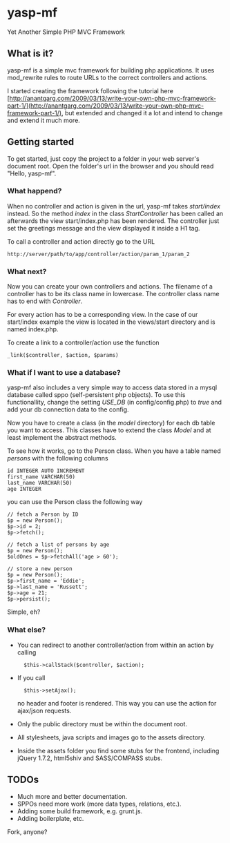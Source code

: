 yasp-mf
=======

Yet Another Simple PHP MVC Framework


What is it?
-----------

yasp-mf is a simple mvc framework for building php applications. 
It uses mod_rewrite rules to route URLs to the correct controllers and actions.

I started creating the framework following the tutorial here
[http://anantgarg.com/2009/03/13/write-your-own-php-mvc-framework-part-1/](http://anantgarg.com/2009/03/13/write-your-own-php-mvc-framework-part-1/),
but extended and changed it a lot and intend to change and extend it much more.

Getting started
---------------

To get started, just copy the project to a folder in your web server's document root. 
Open the folder's url in the browser and you should read "Hello, yasp-mf".

### What happend?

When no controller and action is given in the url, yasp-mf takes _start/index_ instead.
So the method _index_ in the class _StartController_ has been called an afterwards the
view start/index.php has been rendered. The controller just set the greetings message
and the view displayed it inside a H1 tag.

To call a controller and action directly go to the URL 

    http://server/path/to/app/controller/action/param_1/param_2

### What next?

Now you can create your own controllers and actions. The filename of a controller has to be its
class name in lowercase. The controller class name has to end with _Controller_.

For every action has to be a corresponding view. In the case of our start/index example the view is
located in the views/start directory and is named index.php.

To create a link to a controller/action use the function 
   
    _link($controller, $action, $params)

### What if I want to use a database?

yasp-mf also includes a very simple way to access data stored in a mysql database called sppo
(self-persistent php objects). To use this functionallity, change the setting _USE_DB_ 
(in config/config.php) to _true_ and add your db connection data to the config.

Now you have to create a class (in the _model_ directory) for each db table you want to access.
This classes have to extend the class _Model_ and at least implement the abstract methods.

To see how it works, go to the Person class. When you have a table named _persons_ with the 
following columns

    id INTEGER AUTO INCREMENT
    first_name VARCHAR(50)
    last_name VARCHAR(50)
    age INTEGER

you can use the Person class the following way

    // fetch a Person by ID
    $p = new Person();
    $p->id = 2;
    $p->fetch();

    // fetch a list of persons by age
    $p = new Person();
    $oldOnes = $p->fetchAll('age > 60');

    // store a new person
    $p = new Person();
    $p->first_name = 'Eddie';
    $p->last_name = 'Russett';
    $p->age = 21;
    $p->persist();
    
Simple, eh?

### What else?

- You can redirect to another controller/action from within an action by calling
    
        $this->callStack($controller, $action);

- If you call 
    
        $this->setAjax();

    no header and footer is rendered. This way you can use the action for ajax/json requests.

- Only the public directory must be within the document root.

- All stylesheets, java scripts and images go to the assets directory.

- Inside the assets folder you find some stubs for the frontend, including jQuery 1.7.2, html5shiv and SASS/COMPASS stubs.


TODOs
-----

- Much more and better documentation.
- SPPOs need more work (more data types, relations, etc.).
- Adding some build framework, e.g. grunt.js.
- Adding boilerplate, etc.

Fork, anyone?

